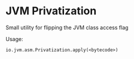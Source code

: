 JVM Privatization
=================

Small utility for flipping the JVM class access flag

Usage:

    io.jvm.asm.Privatization.apply(<bytecode>)
